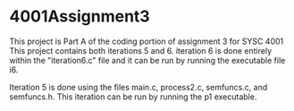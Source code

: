 # 4001Assignment3
This project is Part A of the coding portion of assignment 3 for SYSC 4001
This project contains both iterations 5 and 6.
iteration 6 is done entirely within the "iteration6.c" file and it can be run by running the executable file i6.

Iteration 5 is done using the files main.c, process2.c, semfuncs.c, and semfuncs.h. This iteration can be run by running the p1 executable.
